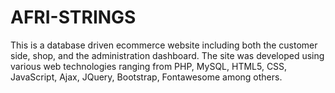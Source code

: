 # AFRI-STRINGS
This is a database driven ecommerce website including both the customer side, shop, and the administration dashboard. The site was developed using various web technologies ranging from PHP, MySQL, HTML5, CSS, JavaScript, Ajax, JQuery, Bootstrap, Fontawesome among others.
